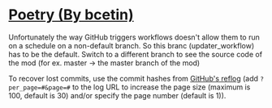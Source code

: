 # [Poetry (By bcetin)](https://github.com/bcetin/Poetry)

Unfortunately the way GitHub triggers workflows doesn't allow them to run on a schedule on a non-default branch. So this branc (updater_workflow) has to be the default. Switch to a different branch to see the source code of the mod (for ex. master -> the master branch of the mod)

To recover lost commits, use the commit hashes from [GitHub's reflog](https://api.github.com/repos/KtaneModules/Poetry-bcetin/events) (add `?per_page=#&page=#` to the log URL to increase the page size (maximum is 100, default is 30) and/or specify the page number (default is 1)).
